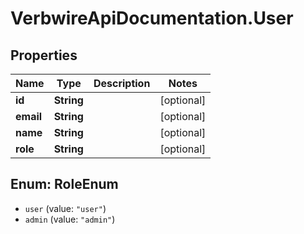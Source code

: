 # VerbwireApiDocumentation.User

## Properties
Name | Type | Description | Notes
------------ | ------------- | ------------- | -------------
**id** | **String** |  | [optional] 
**email** | **String** |  | [optional] 
**name** | **String** |  | [optional] 
**role** | **String** |  | [optional] 

<a name="RoleEnum"></a>
## Enum: RoleEnum

* `user` (value: `"user"`)
* `admin` (value: `"admin"`)

